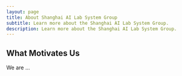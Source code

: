 ```yaml
---
layout: page
title: About Shanghai AI Lab System Group
subtitle: Learn more about the Shanghai AI Lab System Group.
description: Learn more about the Shanghai AI Lab System Group.
---
```


## What Motivates Us

We are ...

<!-- ## History

Adam Perer and Dominik Moritz started our group in 2019 at the Human-Computer
Interaction Institute at Carnegie Mellon University.

## Logo

The logo is the [CMU macot Scotty](https://athletics.cmu.edu/athletics/mascot/index) digging.
Find out more in our [launch post]({% post_url 2020-02-08-logo %}).

## Our Values

**People matter.** Teams are more successful when everybody is
happy. We are all human and strive for an inclusive environment. We care about
work-life balance. We celebrate successes and learn from failures.

**Simple but not easy.** We strive to find simple solutions and
principles to solve complex problem. Finding simple solutions doesn't mean
it's easy but it means that the end result is usable and clearly communicated.

**Execution matters.** There are a lot of good ideas but a good
idea only becomes a successful idea when it is well-executed and clearly
communicated. We care about meaningful impact.

**Pragmatism over dogmatism.** Break rules when you have to and
adjust your principles when it doesn't match reality.

**We don't live in a bubble.** Scientists can't be in a bubble.
We have to care about the societal, ecological, and economical impact of our
work. We have to help fight discrimination, climate change, and poverty.

**Process integrity over outcome achievement.** We care about doing things right
and upholding our values. Success comes in many different forms and is
influenced by factors we do not control. -->
